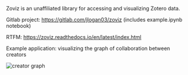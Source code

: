 Zoviz is an unaffiliated library for accessing and visualizing Zotero data. 

Gitlab project: https://gitlab.com/jlogan03/zoviz (includes example.ipynb notebook)

RTFM: https://zoviz.readthedocs.io/en/latest/index.html

Example application: visualizing the graph of collaboration between creators

![creator graph](community_graph.png "Community graph")